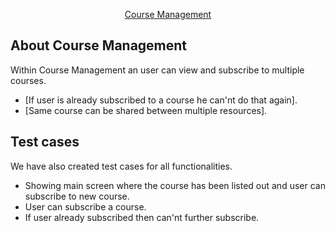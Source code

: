 <p align="center"><a href="#" target="_blank">Course Management</a></p>


## About Course Management

Within Course Management an user can view and subscribe to multiple courses.

- [If user is already subscribed to a course he can'nt do that again].
- [Same course can be shared between multiple resources].


## Test cases

We have also created test cases for all functionalities.
- Showing main screen where the course has been listed out and user can subscribe to new course.
- User can subscribe a course.
- If user already subscribed then can'nt further subscribe.

